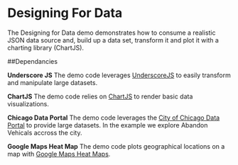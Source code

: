 Designing For Data
=========

The Designing for Data demo demonstrates how to consume a realistic JSON data source and, build up a data set, transform it and plot it with a charting library (ChartJS).

##Dependancies 

**Underscore JS**
The demo code leverages [UnderscoreJS](http://underscorejs.org/ "UnderscoreJS") to easily transform and manipulate large datasets.


**ChartJS**
The demo code relies on [ChartJS](http://www.chartjs.org/ "ChartJS") to render basic data visualizations. 


**Chicago Data Portal**
The demo code leverages the [City of Chicago Data Portal](https://data.cityofchicago.org "Chicago data portal") to provide large datasets. In the example we explore Abandon Vehicals accross the city. 

**Google Maps Heat Map**
The demo code plots geographical locations on a map with [Google Maps Heat Maps](https://developers.google.com/maps/documentation/javascript/examples/layer-heatmap "Google Maps Heatmaps").
